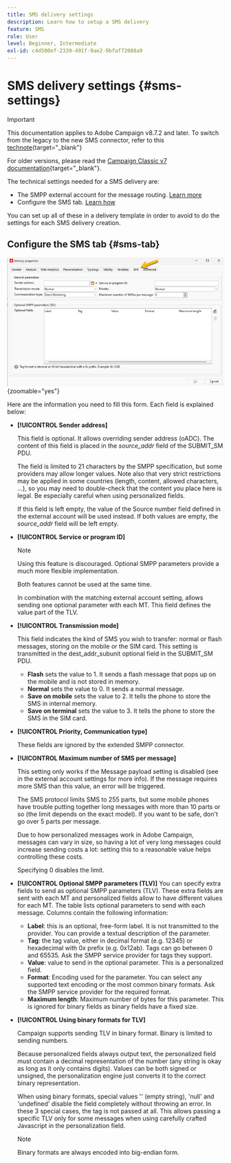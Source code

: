 ```yaml
---
title: SMS delivery settings
description: Learn how to setup a SMS delivery
feature: SMS
role: User
level: Beginner, Intermediate
exl-id: c4d500ef-2339-491f-9ae2-9bfaf72088a9
---
```

# SMS delivery settings {#sms-settings}

>[!IMPORTANT]
>
>This documentation applies to Adobe Campaign v8.7.2 and later. To switch from the legacy to the new SMS connector, refer to this [technote](https://experienceleague.adobe.com/docs/campaign/technotes-ac/tn-new/sms-migration){target="_blank"}
>
>For older versions, please read the [Campaign Classic v7 documentation](https://experienceleague.adobe.com/en/docs/campaign-classic/using/sending-messages/sending-messages-on-mobiles/sms-set-up/sms-set-up){target="_blank"}.

The technical settings needed for a SMS delivery are:

* The SMPP external account for the message routing. [Learn more](smpp-external-account.md#smpp-connection-settings)
* Configure the SMS tab. [Learn how](#sms-tab)

You can set up all of these in a delivery template in order to avoid to do the settings for each SMS delivery creation.

## Configure the SMS tab {#sms-tab}

![](assets/send_settings.png){zoomable="yes"}

Here are the information you need to fill this form. Each field is explained below:

* **[!UICONTROL Sender address]**

  This field is optional. It allows overriding sender address (oADC). The content of this field is placed in the *source_addr* field of the SUBMIT_SM PDU.

  The field is limited to 21 characters by the SMPP specification, but some providers may allow longer values. Note also that very strict restrictions may be applied in some countries (length, content, allowed characters, ...), so you may need to double-check that the content you place here is legal. Be especially careful when using personalized fields.

  If this field is left empty, the value of the Source number field defined in the external account will be used instead. If both values are empty, the *source_addr* field will be left empty.

* **[!UICONTROL Service or program ID]**

  >[!NOTE]
  >
  >Using this feature is discouraged. Optional SMPP parameters provide a much more flexible implementation.
  >
  >Both features cannot be used at the same time.

  In combination with the matching external account setting, allows sending one optional parameter with each MT. This field defines the value part of the TLV.

* **[!UICONTROL Transmission mode]**

  This field indicates the kind of SMS you wish to transfer: normal or flash messages, storing on the mobile or the SIM card. This setting is transmitted in the dest_addr_subunit optional field in the SUBMIT_SM PDU.
  
  * **Flash** sets the value to 1. It sends a flash message that pops up on the mobile and is not stored in memory.
  * **Normal** sets the value to 0. It sends a normal message.
  * **Save on mobile** sets the value to 2. It tells the phone to store the SMS in internal memory.
  * **Save on terminal** sets the value to 3. It tells the phone to store the SMS in the SIM card.

* **[!UICONTROL Priority, Communication type]**

  These fields are ignored by the extended SMPP connector.

* **[!UICONTROL Maximum number of SMS per message]**

  This setting only works if the Message payload setting is disabled (see in the external account settings for more info). If the message requires more SMS than this value, an error will be triggered.

  The SMS protocol limits SMS to 255 parts, but some mobile phones have trouble putting together long messages with more than 10 parts or so (the limit depends on the exact model). If you want to be safe, don't go over 5 parts per message.

  Due to how personalized messages work in Adobe Campaign, messages can vary in size, so having a lot of very long messages could increase sending costs a lot: setting this to a reasonable value helps controlling these costs.

  Specifying 0 disables the limit.

* **[!UICONTROL Optional SMPP parameters (TLV)]**
  You can specify extra fields to send as optional SMPP parameters (TLV). These extra fields are sent with each MT and personalized fields allow to have different values for each MT.
  The table lists optional parameters to send with each message. Columns contain the following information:
    * **Label**: this is an optional, free-form label. It is not transmitted to the provider. You can provide a textual description of the parameter.
    * **Tag**: the tag value, either in decimal format (e.g. 12345) or hexadecimal with 0x prefix (e.g. 0x12ab). Tags can go between 0 and 65535. Ask the SMPP service provider for tags they support.
    * **Value**: value to send in the optional parameter. This is a personalized field.
    * **Format**: Encoding used for the parameter. You can select any supported text encoding or the most common binary formats. Ask the SMPP service provider for the required format.
    * **Maximum length**: Maximum number of bytes for this parameter. This is ignored for binary fields as binary fields have a fixed size.

* **[!UICONTROL Using binary formats for TLV]**

  Campaign supports sending TLV in binary format. Binary is limited to sending numbers.

  Because personalized fields always output text, the personalized field must contain a decimal representation of the number (any string is okay as long as it only contains digits). Values can be both signed or unsigned, the personalization engine just converts it to the correct binary representation.

  When using binary formats, special values '' (empty string), 'null' and 'undefined' disable the field completely without throwing an error. In these 3 special cases, the tag is not passed at all. This allows passing a specific TLV only for some messages when using carefully crafted Javascript in the personalization field.

  >[!NOTE]
  >
  >Binary formats are always encoded into big-endian form.

